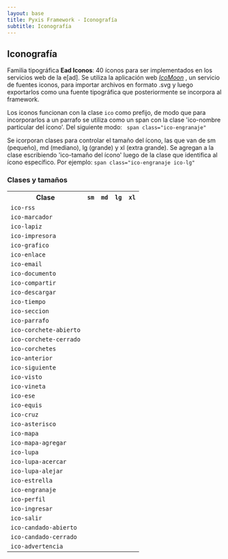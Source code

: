 ```yaml
---
layout: base
title: Pyxis Framework - Iconografía
subtitle: Iconografía
---
```


<h2 class='rojo-claro'>Iconografía</h2>
<p>Familia tipográfica <strong>Ead Iconos</strong>: 40 íconos para ser implementados en los servicios web de la e[ad]. Se utiliza la aplicación web <a href="http://icomoon.io/"><i>IcoMoon</i></a> , un servicio de fuentes iconos, para importar archivos en formato .svg y luego exportarlos como una fuente tipográfica que posteriormente se incorpora al framework.</p>
<p>Los iconos funcionan con la clase <code>ico</code> como prefijo, de modo que para incorporarlos a un parrafo se utiliza como un span con la clase 'ico-nombre particular del ícono'. Del siguiente modo: <code> span class="ico-engranaje"</code> </p>
<p>Se icorporan clases para controlar el tamaño del ícono, las que van de sm (pequeño), md (mediano), lg (grande) y xl (extra grande). Se agregan a la clase escribiendo 'ico-tamaño del ícono' luego de la clase que identifica al ícono específico. Por ejemplo: <code>span class="ico-engranaje ico-lg"</code></p>
<h3>Clases y tamaños</h3>

<table class='w100 centrado-vertical'>
    <tr>
        <th class='w20'>Clase</th>
        <th class='w20'><code>sm</code></th>
        <th class='w20'><code>md</code></th>
        <th class='w20'><code>lg</code></th>
        <th class='w20'><code>xl</code></th>
    </tr>
    <tr>
        <td><code>ico-rss</code></div></td>
        <td><span class="ico-rss ico-sm"></span></td>
        <td><span class="ico-rss ico-md"></span></td>
        <td><span class="ico-rss ico-lg"></span></td>
        <td><span class="ico-rss ico-xl"></span></td>
    </tr>
    <tr>
        <td><code>ico-marcador</code></div></td>
        <td><span class="ico-marcador ico-sm"></span></td>
        <td><span class="ico-marcador ico-md"></span></td>
        <td><span class="ico-marcador ico-lg"></span></td>
        <td><span class="ico-marcador ico-xl"></span></td>
    </tr>
    <tr>
        <td><code>ico-lapiz</code></div></td>
        <td><span class="ico-lapiz ico-sm"></span></td>
        <td><span class="ico-lapiz ico-md"></span></td>
        <td><span class="ico-lapiz ico-lg"></span></td>
        <td><span class="ico-lapiz ico-xl"></span></td>
    </tr>
    <tr>
        <td><code>ico-impresora</code></div></td>
        <td><span class="ico-impresora ico-sm"></span></td>
        <td><span class="ico-impresora ico-md"></span></td>
        <td><span class="ico-impresora ico-lg"></span></td>
        <td><span class="ico-impresora ico-xl"></span></td>
    </tr>
    <tr>
        <td><code>ico-grafico</code></div></td>
        <td><span class="ico-grafico ico-sm"></span></td>
        <td><span class="ico-grafico ico-md"></span></td>
        <td><span class="ico-grafico ico-lg"></span></td>
        <td><span class="ico-grafico ico-xl"></span></td>
    </tr>
    <tr>
        <td><code>ico-enlace</code></div></td>
        <td><span class="ico-enlace ico-sm"></span></td>
        <td><span class="ico-enlace ico-md"></span></td>
        <td><span class="ico-enlace ico-lg"></span></td>
        <td><span class="ico-enlace ico-xl"></span></td>
    </tr>
    <tr>
        <td><code>ico-email</code></div></td>
        <td><span class="ico-email ico-sm"></span></td>
        <td><span class="ico-email ico-md"></span></td>
        <td><span class="ico-email ico-lg"></span></td>
        <td><span class="ico-email ico-xl"></span></td>
    </tr>
    <tr>
        <td><code>ico-documento</code></div></td>
        <td><span class="ico-documento ico-sm"></span></td>
        <td><span class="ico-documento ico-md"></span></td>
        <td><span class="ico-documento ico-lg"></span></td>
        <td><span class="ico-documento ico-xl"></span></td>
    </tr>
    <tr>
        <td><code>ico-compartir</code></div></td>
        <td><span class="ico-compartir ico-sm"></span></td>
        <td><span class="ico-compartir ico-md"></span></td>
        <td><span class="ico-compartir ico-lg"></span></td>
        <td><span class="ico-compartir ico-xl"></span></td>
    </tr>
    <tr>
        <td><code>ico-descargar</code></div></td>
        <td><span class="ico-descargar ico-sm"></span></td>
        <td><span class="ico-descargar ico-md"></span></td>
        <td><span class="ico-descargar ico-lg"></span></td>
        <td><span class="ico-descargar ico-xl"></span></td>
    </tr>
    <tr>
        <td><code>ico-tiempo</code></div></td>
        <td><span class="ico-tiempo ico-sm"></span></td>
        <td><span class="ico-tiempo ico-md"></span></td>
        <td><span class="ico-tiempo ico-lg"></span></td>
        <td><span class="ico-tiempo ico-xl"></span></td>
    </tr>
    <tr>
        <td><code>ico-seccion</code></div></td>
        <td><span class="ico-seccion ico-sm"></span></td>
        <td><span class="ico-seccion ico-md"></span></td>
        <td><span class="ico-seccion ico-lg"></span></td>
        <td><span class="ico-seccion ico-xl"></span></td>
    </tr>
    <tr>
        <td><code>ico-parrafo</code></div></td>
        <td><span class="ico-parrafo ico-sm"></span></td>
        <td><span class="ico-parrafo ico-md"></span></td>
        <td><span class="ico-parrafo ico-lg"></span></td>
        <td><span class="ico-parrafo ico-xl"></span></td>
    </tr>
    <tr>
        <td><code>ico-corchete-abierto</code></div></td>
        <td><span class="ico-corchete-abierto ico-sm"></span></td>
        <td><span class="ico-corchete-abierto ico-md"></span></td>
        <td><span class="ico-corchete-abierto ico-lg"></span></td>
        <td><span class="ico-corchete-abierto ico-xl"></span></td>
    </tr>
    <tr>
        <td><code>ico-corchete-cerrado</code></div></td>
        <td><span class="ico-corchete-cerrado ico-sm"></span></td>
        <td><span class="ico-corchete-cerrado ico-md"></span></td>
        <td><span class="ico-corchete-cerrado ico-lg"></span></td>
        <td><span class="ico-corchete-cerrado ico-xl"></span></td>
    </tr>
    <tr>
        <td><code>ico-corchetes</code></div></td>
        <td><span class="ico-corchetes ico-sm"></span></td>
        <td><span class="ico-corchetes ico-md"></span></td>
        <td><span class="ico-corchetes ico-lg"></span></td>
        <td><span class="ico-corchetes ico-xl"></span></td>
    </tr>
    <tr>
        <td><code>ico-anterior</code></div></td>
        <td><span class="ico-anterior ico-sm"></span></td>
        <td><span class="ico-anterior ico-md"></span></td>
        <td><span class="ico-anterior ico-lg"></span></td>
        <td><span class="ico-anterior ico-xl"></span></td>
    </tr>
    <tr>
        <td><code>ico-siguiente</code></div></td>
        <td><span class="ico-siguiente ico-sm"></span></td>
        <td><span class="ico-siguiente ico-md"></span></td>
        <td><span class="ico-siguiente ico-lg"></span></td>
        <td><span class="ico-siguiente ico-xl"></span></td>
    </tr>
    <tr>
        <td><code>ico-visto</code></div></td>
        <td><span class="ico-visto ico-sm"></span></td>
        <td><span class="ico-visto ico-md"></span></td>
        <td><span class="ico-visto ico-lg"></span></td>
        <td><span class="ico-visto ico-xl"></span></td>
    </tr>
    <tr>
        <td><code>ico-vineta</code></div></td>
        <td><span class="ico-vineta ico-sm"></span></td>
        <td><span class="ico-vineta ico-md"></span></td>
        <td><span class="ico-vineta ico-lg"></span></td>
        <td><span class="ico-vineta ico-xl"></span></td>
    </tr>
    <tr>
        <td><code>ico-ese</code></div></td>
        <td><span class="ico-ese ico-sm"></span></td>
        <td><span class="ico-ese ico-md"></span></td>
        <td><span class="ico-ese ico-lg"></span></td>
        <td><span class="ico-ese ico-xl"></span></td>
    </tr>
    <tr>
        <td><code>ico-equis</code></div></td>
        <td><span class="ico-equis ico-sm"></span></td>
        <td><span class="ico-equis ico-md"></span></td>
        <td><span class="ico-equis ico-lg"></span></td>
        <td><span class="ico-equis ico-xl"></span></td>
    </tr>
    <tr>
        <td><code>ico-cruz</code></div></td>
        <td><span class="ico-cruz ico-sm"></span></td>
        <td><span class="ico-cruz ico-md"></span></td>
        <td><span class="ico-cruz ico-lg"></span></td>
        <td><span class="ico-cruz ico-xl"></span></td>
    </tr>
    <tr>
        <td><code>ico-asterisco</code></div></td>
        <td><span class="ico-asterisco ico-sm"></span></td>
        <td><span class="ico-asterisco ico-md"></span></td>
        <td><span class="ico-asterisco ico-lg"></span></td>
        <td><span class="ico-asterisco ico-xl"></span></td>
    </tr>
    <tr>
        <td><code>ico-mapa</code></div></td>
        <td><span class="ico-mapa ico-sm"></span></td>
        <td><span class="ico-mapa ico-md"></span></td>
        <td><span class="ico-mapa ico-lg"></span></td>
        <td><span class="ico-mapa ico-xl"></span></td>
    </tr>
    <tr>
        <td><code>ico-mapa-agregar</code></div></td>
        <td><span class="ico-mapa-agregar ico-sm"></span></td>
        <td><span class="ico-mapa-agregar ico-md"></span></td>
        <td><span class="ico-mapa-agregar ico-lg"></span></td>
        <td><span class="ico-mapa-agregar ico-xl"></span></td>
    </tr>
    <tr>
        <td><code>ico-lupa</code></div></td>
        <td><span class="ico-lupa ico-sm"></span></td>
        <td><span class="ico-lupa ico-md"></span></td>
        <td><span class="ico-lupa ico-lg"></span></td>
        <td><span class="ico-lupa ico-xl"></span></td>
    </tr>
    <tr>
        <td><code>ico-lupa-acercar</code></div></td>
        <td><span class="ico-lupa-acercar ico-sm"></span></td>
        <td><span class="ico-lupa-acercar ico-md"></span></td>
        <td><span class="ico-lupa-acercar ico-lg"></span></td>
        <td><span class="ico-lupa-acercar ico-xl"></span></td>
    </tr>
    <tr>
        <td><code>ico-lupa-alejar</code></div></td>
        <td><span class="ico-lupa-alejar ico-sm"></span></td>
        <td><span class="ico-lupa-alejar ico-md"></span></td>
        <td><span class="ico-lupa-alejar ico-lg"></span></td>
        <td><span class="ico-lupa-alejar ico-xl"></span></td>
    </tr>
    <tr>
        <td><code>ico-estrella</code></div></td>
        <td><span class="ico-estrella ico-sm"></span></td>
        <td><span class="ico-estrella ico-md"></span></td>
        <td><span class="ico-estrella ico-lg"></span></td>
        <td><span class="ico-estrella ico-xl"></span></td>
    </tr>
    <tr>
        <td><code>ico-engranaje</code></div></td>
        <td><span class="ico-engranaje ico-sm"></span></td>
        <td><span class="ico-engranaje ico-md"></span></td>
        <td><span class="ico-engranaje ico-lg"></span></td>
        <td><span class="ico-engranaje ico-xl"></span></td>
    </tr>
    <tr>
        <td><code>ico-perfil</code></div></td>
        <td><span class="ico-perfil ico-sm"></span></td>
        <td><span class="ico-perfil ico-md"></span></td>
        <td><span class="ico-perfil ico-lg"></span></td>
        <td><span class="ico-perfil ico-xl"></span></td>
    </tr>
    <tr>
        <td><code>ico-ingresar</code></div></td>
        <td><span class="ico-ingresar ico-sm"></span></td>
        <td><span class="ico-ingresar ico-md"></span></td>
        <td><span class="ico-ingresar ico-lg"></span></td>
        <td><span class="ico-ingresar ico-xl"></span></td>
    </tr>
    <tr>
        <td><code>ico-salir</code></div></td>
        <td><span class="ico-salir ico-sm"></span></td>
        <td><span class="ico-salir ico-md"></span></td>
        <td><span class="ico-salir ico-lg"></span></td>
        <td><span class="ico-salir ico-xl"></span></td>
    </tr>
    <tr>
        <td><code>ico-candado-abierto</code></div></td>
        <td><span class="ico-candado-abierto ico-sm"></span></td>
        <td><span class="ico-candado-abierto ico-md"></span></td>
        <td><span class="ico-candado-abierto ico-lg"></span></td>
        <td><span class="ico-candado-abierto ico-xl"></span></td>
    </tr>
    <tr>
        <td><code>ico-candado-cerrado</code></div></td>
        <td><span class="ico-candado-cerrado ico-sm"></span></td>
        <td><span class="ico-candado-cerrado ico-md"></span></td>
        <td><span class="ico-candado-cerrado ico-lg"></span></td>
        <td><span class="ico-candado-cerrado ico-xl"></span></td>
    </tr>
    <tr>
        <td><code>ico-advertencia</code></div></td>
        <td><span class="ico-advertencia ico-sm"></span></td>
        <td><span class="ico-advertencia ico-md"></span></td>
        <td><span class="ico-advertencia ico-lg"></span></td>
        <td><span class="ico-advertencia ico-xl"></span></td>
    </tr>
</table>